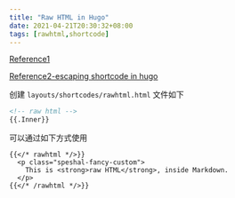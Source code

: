 ```yaml
---
title: "Raw HTML in Hugo"
date: 2021-04-21T20:30:32+08:00
tags: [rawhtml,shortcode]
---
```


[Reference1](https://anaulin.org/blog/hugo-raw-html-shortcode/)

[Reference2-escaping shortcode in hugo](https://dyiwu.github.io/2019/04/escape-hugo-shortcode/)

创建 `layouts/shortcodes/rawhtml.html` 文件如下

```html
<!-- raw html -->
{{.Inner}}
```

可以通过如下方式使用


```
{{</* rawhtml */>}}
  <p class="speshal-fancy-custom">
    This is <strong>raw HTML</strong>, inside Markdown.
  </p>
{{</* /rawhtml */>}}
```
